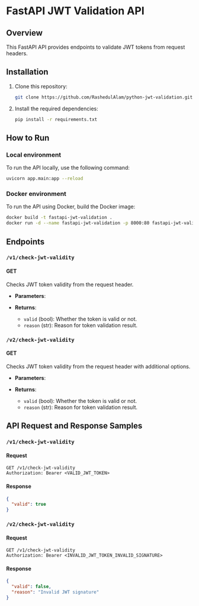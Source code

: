 # FastAPI JWT Validation API

## Overview

This FastAPI API provides endpoints to validate JWT tokens from request headers.

## Installation

1. Clone this repository:

    ```bash
    git clone https://github.com/RashedulAlam/python-jwt-validation.git
    ```

2. Install the required dependencies:

    ```bash
    pip install -r requirements.txt
    ```

## How to Run

### Local environment
To run the API locally, use the following command:

```bash
uvicorn app.main:app --reload
```

### Docker environment

To run the API using Docker, build the Docker image:

```bash
docker build -t fastapi-jwt-validation .
docker run -d --name fastapi-jwt-validation -p 8000:80 fastapi-jwt-validation
```

## Endpoints

### `/v1/check-jwt-validity`

#### GET

Checks JWT token validity from the request header.

- **Parameters**:

- **Returns**:
  - `valid` (bool): Whether the token is valid or not.
  - `reason` (str): Reason for token validation result.

### `/v2/check-jwt-validity`

#### GET

Checks JWT token validity from the request header with additional options.

- **Parameters**:

- **Returns**:
  - `valid` (bool): Whether the token is valid or not.
  - `reason` (str): Reason for token validation result.


## API Request and Response Samples

### `/v1/check-jwt-validity`

#### Request

```http
GET /v1/check-jwt-validity
Authorization: Bearer <VALID_JWT_TOKEN>
```
#### Response

```json
{
  "valid": true
}
```

### `/v2/check-jwt-validity`

#### Request

```http
GET /v1/check-jwt-validity
Authorization: Bearer <INVALID_JWT_TOKEN_INVALID_SIGNATURE>
```
#### Response

```json
{
  "valid": false,
  "reason": "Invalid JWT signature"
}
```